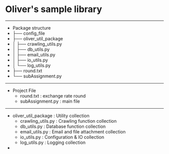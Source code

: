 # Oliver's sample library
 ----------------------------------------------------------------
 * Package structure
 * ├── config_file
 * ├── oliver_util_package
 * │   ├── crawling_utils.py
 * │   ├── db_utils.py
 * │   ├── email_utils.py
 * │   ├── io_utils.py
 * │   └── log_utils.py
 * ├── round.txt
 * └── subAssignment.py
----------------------------------------------------------------
 * Project File
   * round.txt : exchange rate round
   * subAssignment.py : main file 
----------------------------------------------------------------
 * oliver_util_package : Utility collection 
   * crawling_utils.py : Crawling function collection
   * db_utils.py : Database function collection
   * email_utils.py : Email and file attachment collection
   * io_utils.py : Configuration & IO collection
   * log_utils.py : Logging collection
 * 